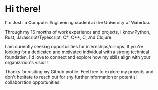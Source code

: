 # Hi there! 
I'm Josh, a Computer Engineering student at the University of Waterloo.

Through my 16 months of work experience and projects, I know Python, Rust, Javascript/Typescript, C#, C++, C, and Clojure.

I am currently seeking opportunities for internships/co-ops. If you're looking for a dedicated and motivated individual with a strong technical foundation, I'd love to connect and explore how my skills align with your organization's vision!

Thanks for visiting my Github profile. Feel free to explore my projects and don't hesitate to reach out for any further information or potential collaboration opportunities.

